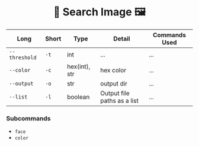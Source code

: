 <h1 align="center">🔎 Search Image 🖼️</h1>

| Long          | Short | Type          | Detail                      | Commands Used |
| ------------- | ----- | ------------- | --------------------------- | ------------- |
| `--threshold` | `-t`  | int           | ...                         | ...           |
| `--color`     | `-c`  | hex(int), str | hex color                   | ...           |
| `--output`    | `-o`  | str           | output dir                  | ...           |
| `--list`      | `-l`  | boolean       | Output file paths as a list | ...           |

### Subcommands

- `face`
- `color`
